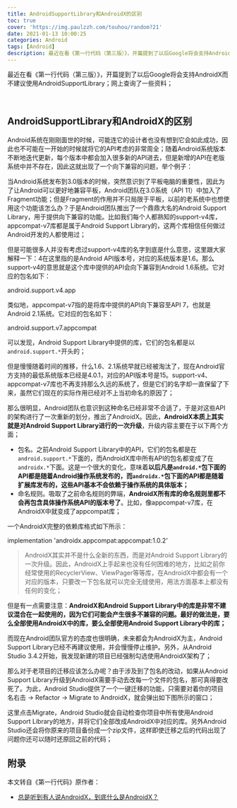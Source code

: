 ```yaml
---
title: AndroidSupportLibrary和AndroidX的区别
toc: true
cover: 'https://img.paulzzh.com/touhou/random?21'
date: 2021-01-13 10:00:25
categories: Android
tags: [Android]
description: 最近在看《第一行代码（第三版）》，开篇提到了以后Google将会支持AndroidX而不建议使用AndroidSupportLibrary；网上查询了一些资料；
---
```


最近在看《第一行代码（第三版）》，开篇提到了以后Google将会支持AndroidX而不建议使用AndroidSupportLibrary；网上查询了一些资料；

<br/>

<!--more-->

## **AndroidSupportLibrary和AndroidX的区别**

Android系统在刚刚面世的时候，可能连它的设计者也没有想到它会如此成功，因此也不可能在一开始的时候就将它的API考虑的非常周全；随着Android系统版本不断地迭代更新，每个版本中都会加入很多新的API进去，但是新增的API在老版系统中并不存在，因此这就出现了一个向下兼容的问题，举个例子：

当Android系统发布到3.0版本的时候，突然意识到了平板电脑的重要性，因此为了让Android可以更好地兼容平板，Android团队在3.0系统（API 11）中加入了Fragment功能；但是Fragment的作用并不只局限于平板，以前的老系统中也想使用这个功能该怎么办？于是Android团队推出了一个鼎鼎大名的Android Support Library，用于提供向下兼容的功能。比如我们每个人都熟知的support-v4库，appcompat-v7库都是属于Android Support Library的，这两个库相信任何做过Android开发的人都使用过；

但是可能很多人并没有考虑过support-v4库的名字到底是什么意思，这里跟大家解释一下：4在这里指的是Android API版本号，对应的系统版本是1.6。那么support-v4的意思就是这个库中提供的API会向下兼容到Android 1.6系统。它对应的包名如下：

android.support.v4.app


类似地，appcompat-v7指的是将库中提供的API向下兼容至API 7，也就是Android 2.1系统。它对应的包名如下：

android.support.v7.appcompat

可以发现，Android Support Library中提供的库，它们的包名都是以`android.support.*`开头的；

但是慢慢随着时间的推移，什么1.6、2.1系统早就已经被淘汰了，现在Android官方支持的最低系统版本已经是4.0.1，对应的API版本号是15。support-v4、appcompat-v7库也不再支持那么久远的系统了，但是它们的名字却一直保留了下来，虽然它们现在的实际作用已经对不上当初命名的原因了；

那么很明显，Android团队也意识到这种命名已经非常不合适了，于是对这些API的架构进行了一次重新的划分，推出了AndroidX。因此，**AndroidX本质上其实就是对Android Support Library进行的一次升级**，升级内容主要在于以下两个方面；

-   包名。之前Android Support Library中的API，它们的包名都是在`android.support.*`下面的，而AndroidX库中所有API的包名都变成了在`androidx.*`下面。这是一个很大的变化，意味着**以后凡是`android.*`包下面的API都是随着Android操作系统发布的，而`androidx.*`包下面的API都是随着扩展库发布的，这些API基本不会依赖于操作系统的具体版本；**
-   命名规则。吸取了之前命名规则的弊端，**AndroidX所有库的命名规则里都不会再包含具体操作系统API的版本号了**。比如，像appcompat-v7库，在AndroidX中就变成了appcompat库；

一个AndroidX完整的依赖库格式如下所示：

implementation 'androidx.appcompat:appcompat:1.0.2'

>   AndroidX其实并不是什么全新的东西，而是对Android Support Library的一次升级。因此，AndroidX上手起来也没有任何困难的地方，比如之前你经常使用的RecyclerView、ViewPager等等库，在AndroidX中都会有一个对应的版本，只要改一下包名就可以完全无缝使用，用法方面基本上都没有任何的变化；

但是有一点需要注意：**AndroidX和Android Support Library中的库是非常不建议混合在一起使用的，因为它们可能会产生很多不兼容的问题。最好的做法是，要么全部使用AndroidX中的库，要么全部使用Android Support Library中的库；**

而现在Android团队官方的态度也很明确，未来都会为AndroidX为主，Android Support Library已经不再建议使用，并会慢慢停止维护。另外，从Android Studio 3.4.2开始，我发现新建的项目已经强制勾选使用AndroidX架构了；

那么对于老项目的迁移应该怎么办呢？由于涉及到了包名的改动，如果从Android Support Library升级到AndroidX需要手动去改每一个文件的包名，那可真得要改死了。为此，Android Studio提供了一个一键迁移的功能，只需要对着你的项目名右击 → Refactor → Migrate to AndroidX，就会弹出如下图所示的窗口；


这里点击Migrate，Android Studio就会自动检查你项目中所有使用Android Support Library的地方，并将它们全部改成AndroidX中对应的库。另外Android Studio还会将你原来的项目备份成一个zip文件，这样即使迁移之后的代码出现了问题你还可以随时还原回之前的代码；

## **附录**

本文转自《第一行代码》原作者：

-   [总是听到有人说AndroidX，到底什么是AndroidX？](https://blog.csdn.net/guolin_blog/article/details/97142065)

<br/>